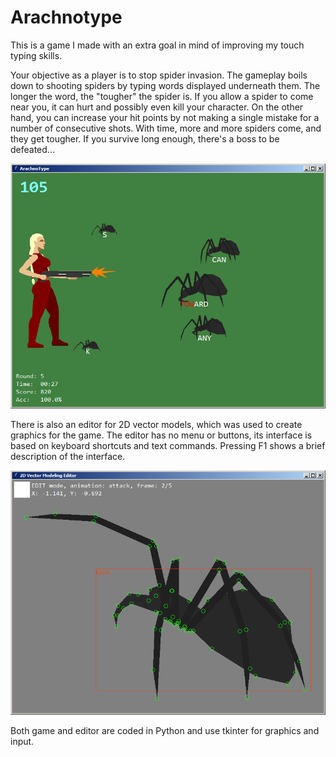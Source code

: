 # Arachnotype

This is a game I made with an extra goal in mind of improving my touch typing skills.

Your objective as a player is to stop spider invasion. The gameplay boils down to shooting spiders by typing words displayed underneath them. The longer the word, the "tougher" the spider is. If you allow a spider to come near you, it can hurt and possibly even kill your character. On the other hand, you can increase your hit points by not making a single mistake for a number of consecutive shots. With time, more and more spiders come, and they get tougher. If you survive long enough, there's a boss to be defeated...

![Game screenshot](/arachnotype.png)

There is also an editor for 2D vector models, which was used to create graphics for the game. The editor has no menu or buttons, its interface is based on keyboard shortcuts and text commands. Pressing F1 shows a brief description of the interface.

![Editor screenshot](/vectormod.png)

Both game and editor are coded in Python and use tkinter for graphics and input.
